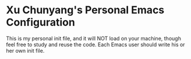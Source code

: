 # Xu Chunyang's Personal Emacs Configuration

This is my personal init file, and it will NOT load on your machine, though feel
free to study and reuse the code. Each Emacs user should write his or her own
init file.
